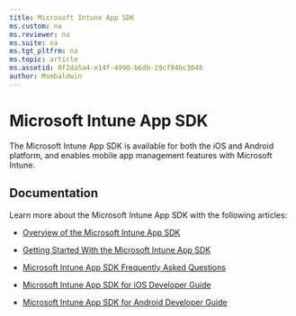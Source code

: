 ```yaml
---
title: Microsoft Intune App SDK
ms.custom: na
ms.reviewer: na
ms.suite: na
ms.tgt_pltfrm: na
ms.topic: article
ms.assetid: 0f2da5a4-e14f-4990-b6db-29cf94bc3048
author: Msmbaldwin
---
```

# Microsoft Intune App SDK
The Microsoft Intune App SDK is available for both the iOS and Android platform, and enables mobile app management features with Microsoft Intune.

## Documentation
Learn more about the Microsoft Intune App SDK with the following articles:

-   [Overview of the Microsoft Intune App SDK](overview-of-the-microsoft-intune-app-sdk.md)

-   [Getting Started With the Microsoft Intune App SDK](getting-started-with-the-microsoft-intune-app-sdk.md)

-   [Microsoft Intune App SDK Frequently Asked Questions](microsoft-intune-app-sdk-frequently-asked-questions.md)

-   [Microsoft Intune App SDK for iOS Developer Guide](microsoft-intune-app-sdk-for-ios-developer-guide.md)

-   [Microsoft Intune App SDK for Android Developer Guide](microsoft-intune-app-sdk-for-android-developer-guide.md)

